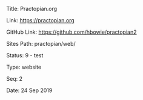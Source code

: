 Title:  Practopian.org

Link:   https://practopian.org

GitHub Link: https://github.com/hbowie/practopian2

Sites Path: practopian/web/

Status: 9 - test

Type:   website

Seq:    2

Date:   24 Sep 2019
